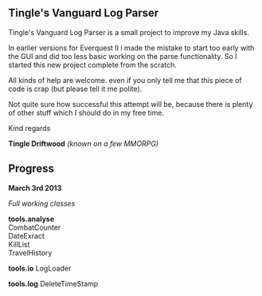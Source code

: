 
## Tingle's Vanguard Log Parser

Tingle's Vanguard Log Parser is a small project to improve my Java skills.

In earlier versions for Everquest II i made the mistake to start too early
with the GUI and did too less basic working on the parse functionality. So
I started this new project complete from the scratch.

All kinds of help are welcome. even if you only tell me that this piece of
code is crap (but please tell it me polite).

Not quite sure how successful this attempt will be, because there is plenty
of other stuff which I should do in my free time.

Kind regards

**Tingle Driftwood** *(known on a few MMORPG)*

## Progress

**March 3rd 2013**

*Full working classes*

**tools.analyse**  
CombatCounter  
DateExract  
KillList  
TravelHistory  

**tools.io**
LogLoader

**tools.log**
DeleteTimeStamp